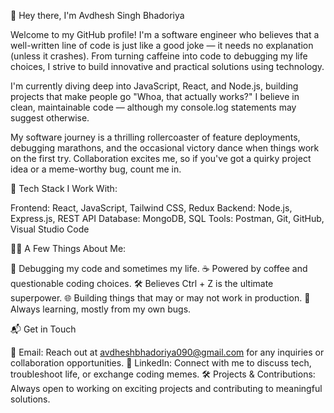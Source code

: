 👋 Hey there, I'm Avdhesh Singh Bhadoriya

Welcome to my GitHub profile! I'm a software engineer who believes that a well-written line of code is just like a good joke — it needs no explanation (unless it crashes). From turning caffeine into code to debugging my life choices, I strive to build innovative and practical solutions using technology.

I'm currently diving deep into JavaScript, React, and Node.js, building projects that make people go "Whoa, that actually works?" I believe in clean, maintainable code — although my console.log statements may suggest otherwise.

My software journey is a thrilling rollercoaster of feature deployments, debugging marathons, and the occasional victory dance when things work on the first try. Collaboration excites me, so if you've got a quirky project idea or a meme-worthy bug, count me in.


🚀 Tech Stack I Work With:

Frontend: React, JavaScript, Tailwind CSS, Redux
Backend: Node.js, Express.js, REST API
Database: MongoDB, SQL
Tools: Postman, Git, GitHub, Visual Studio Code


🧑‍💻 A Few Things About Me:

🐞 Debugging my code and sometimes my life.
☕ Powered by coffee and questionable coding choices.
🛠️ Believes Ctrl + Z is the ultimate superpower.
🌐 Building things that may or may not work in production.
🧠 Always learning, mostly from my own bugs.


📬 Get in Touch

📧 Email: Reach out at avdheshbhadoriya090@gmail.com for any inquiries or collaboration opportunities.
💼 LinkedIn: Connect with me to discuss tech, troubleshoot life, or exchange coding memes.
🛠️ Projects & Contributions: Always open to working on exciting projects and contributing to meaningful solutions.
